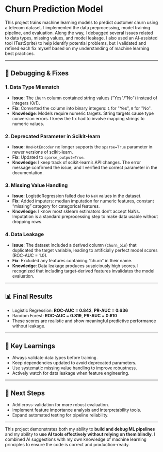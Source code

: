 # Churn Prediction Model

This project trains machine learning models to predict customer churn using a telecom dataset. 
I implemented the data preprocessing, model training pipeline, and evaluation. Along the way, I debugged 
several issues related to data types, missing values, and model leakage. I also used an AI-assisted tool 
(TestSprite) to help identify potential problems, but I validated and refined each fix myself based on my 
understanding of machine learning best practices.

---

## 🔧 Debugging & Fixes

### 1. Data Type Mismatch
- **Issue**: The `Churn` column contained string values ("Yes"/"No") instead of integers (0/1).
- **Fix**: Converted the column into binary integers: `1` for "Yes", `0` for "No".
- **Knowledge**: Models require numeric targets. String targets cause type conversion errors. I knew the fix 
  had to involve mapping strings to numeric values.

### 2. Deprecated Parameter in Scikit-learn
- **Issue**: `OneHotEncoder` no longer supports the `sparse=True` parameter in newer versions of scikit-learn.
- **Fix**: Updated to `sparse_output=True`.
- **Knowledge**: I keep track of scikit-learn’s API changes. The error message confirmed the issue, and I 
  verified the correct parameter in the documentation.

### 3. Missing Value Handling
- **Issue**: LogisticRegression failed due to `NaN` values in the dataset.
- **Fix**: Added imputers: median imputation for numeric features, constant “missing” category for categorical features.
- **Knowledge**: I know most sklearn estimators don’t accept NaNs. Imputation is a standard preprocessing step 
  to make data usable without dropping rows.

### 4. Data Leakage
- **Issue**: The dataset included a derived column (`Churn_bin`) that duplicated the target variable, 
  leading to artificially perfect model scores (ROC-AUC = 1.0).
- **Fix**: Excluded any features containing “churn” in their name.
- **Knowledge**: Data leakage produces suspiciously high scores. I recognized that including target-derived 
  features invalidates the model evaluation.

---

## 📊 Final Results
- Logistic Regression: **ROC-AUC = 0.842**, **PR-AUC = 0.636**
- Random Forest: **ROC-AUC = 0.819**, **PR-AUC = 0.610**
- These scores are realistic and show meaningful predictive performance without leakage.

---

## 🧠 Key Learnings
- Always validate data types before training.
- Keep dependencies updated to avoid deprecated parameters.
- Use systematic missing value handling to improve robustness.
- Actively watch for data leakage when feature engineering.

---

## 🚀 Next Steps
- Add cross-validation for more robust evaluation.
- Implement feature importance analysis and interpretability tools.
- Expand automated testing for pipeline reliability.

---

This project demonstrates both my ability to **build and debug ML pipelines** and my ability to **use AI tools 
effectively without relying on them blindly**. I combined AI suggestions with my own knowledge of machine 
learning principles to ensure the code is correct and production-ready.
